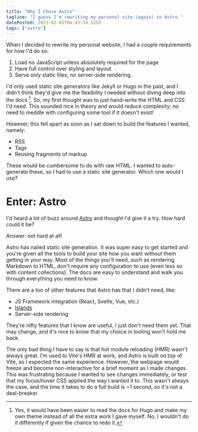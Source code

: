 ```yaml
---
title: "Why I Chose Astro"
tagline: "I guess I'm rewriting my personal site (again) in Astro."
datePosted: 2023-02-05T04:43:54.525Z
tags: ["astro"]
---
```

When I decided to rewrite my personal website, I had a couple requirements for how I'd do so:

1. Load no JavaScript unless absolutely required for the page
2. Have full control over styling and layout
3. Serve only static files, no server-side rendering.

I'd only used static site generators like Jekyll or Hugo in the past, and I didn't think they'd
give me the flexibility I needed without diving deep into the docs [^1]. So, my first thought was to just hand-write the HTML and CSS I'd need. This sounded nice in theory and would reduce complexity; no need to meddle with configuring some tool if it doesn't exist!

However, this fell apart as soon as I sat down to build the features I wanted, namely:

- RSS
- Tags
- Reusing fragments of markup

These would be cumbersome to do with raw HTML. I wanted to auto-generate these, so I had to use a static site generator. Which one would I use?

# Enter: Astro

I'd heard a lot of buzz around [Astro](https://astro.build) and thought I'd give it a try. How hard could it be?

Answer: not hard at all!

Astro has nailed static site generation. It was super easy to get started and you're given all the tools to build your site how you want without them getting in your way. Most of the things you'll need, such as rendering Markdown to HTML, don't require any configuration to use (even less so with content collections). The docs are easy to understand and walk you through everything you need to know.

There are a ton of other features that Astro has that I didn't need, like:

- JS Framework integration (React, Svelte, Vue, etc.)
- [Islands](https://docs.astro.build/en/concepts/islands/)
- Server-side rendering

They're nifty features that I know are useful, I just don't need them yet. That may change, and it's nice to know that my choice in tooling won't hold me back.

The only bad thing I have to say is that hot module reloading (HMR) wasn't always great. I'm used to Vite's HMR at work, and Astro is built on top of Vite, so I expected the same experience. However, the webpage would freeze and become non-interactive for a brief moment as I made changes. This was frustrating because I wanted to see changes immediately, or test that my focus/hover CSS applied the way I wanted it to. This wasn't always the case, and the time it takes to do a full build is ~1 second, so it's not a deal-breaker.

[^1]: Yes, it would have been easier to read the docs for Hugo and make my own theme instead of all the extra work I gave myself. No, I wouldn't do it differently if given the chance to redo it.